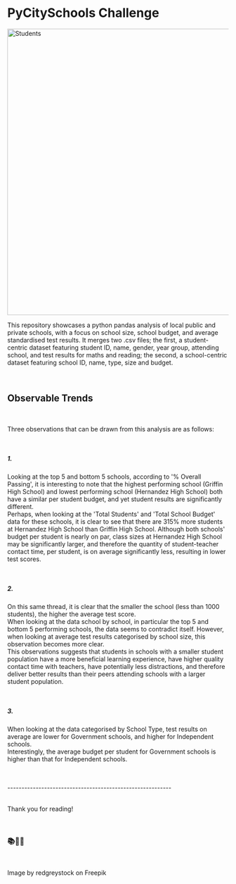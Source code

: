 <h1>PyCitySchools Challenge</h1>
<img
        src="https://img.freepik.com/free-vector/flat-happy-college-university-students-with-books-backpacks_88138-977.jpg?w=826&t=st=1692171617~exp=1692172217~hmac=73205f85ed82608f4ee3b56009c9e6d19d270af6a2ed0f2a203904d0f8d47868"
        alt="Students"
        width="650"
      />
</br>
<p>
This repository showcases a python pandas analysis of local public and private schools, with a focus on school size, school budget, and average standardised test results. It merges two .csv files; the first, a student-centric dataset featuring student ID, name, gender, year group, attending school, and test results for maths and reading; the second, a school-centric dataset featuring school ID, name, type, size and budget.
</p>
</br>
<h2>Observable Trends</h2>
</br>
<p>
Three observations that can be drawn from this analysis are as follows:
</p> 
</br>
<h5>1.</h5> 
<p>
Looking at the top 5 and bottom 5 schools, according to '% Overall Passing', it is interesting to note that the highest performing school (Griffin High School) and lowest performing school (Hernandez High School) both have a similar per student budget, and yet student results are significantly different.
</br>
Perhaps, when looking at the 'Total Students' and 'Total School Budget' data for these schools, it is clear to see that there are 315% more students at Hernandez High School than Griffin High School.
Although both schools' budget per student is nearly on par, class sizes at Hernandez High School may be significantly larger, and therefore the quantity of student-teacher contact time, per student, is on average significantly less, resulting in lower test scores.
</p> 
</br>
<h5>2.</h5> 
<p>
On this same thread, it is clear that the smaller the school (less than 1000 students), the higher the average test score.
</br>
When looking at the data school by school, in particular the top 5 and bottom 5 performing schools, the data seems to contradict itself. However, when looking at average test results categorised by school size, this observation becomes more clear.
</br>
This observations suggests that students in schools with a smaller student population have a more beneficial learning experience, have higher  quality contact time with teachers, have potentially less distractions, and therefore deliver better results than their peers attending schools with a larger student population.
</p> 
</br>
<h5>3.</h5> 
<p>
When looking at the data categorised by School Type, test results on average are lower for Government schools, and higher for Independent schools.
</br>
Interestingly, the average budget per student for Government schools is higher than that for Independent schools.
</p> 
</br>
</br>
----------------------------------------------------------
</br>
</br>
<p>Thank you for reading!</p> 
</br>
<h3>📚🍎🎒</h3>
</br>
<p>Image by redgreystock on Freepik</p> 
 
